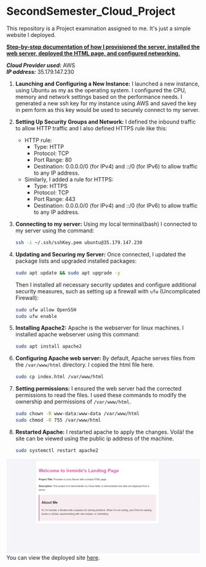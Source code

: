 # SecondSemester_Cloud_Project
This repository is a Project examination assigned to me. It's just a simple website I deployed.

**<u>Step-by-step documentation of how I provisioned the server, installed the web server, deployed the HTML page, and configured networking.</u>**

***Cloud Provider used:*** AWS <br>
***IP address:*** 35.179.147.230
1. **Launching and Configuring a New Instance:** I launched a new instance, using Ubuntu as my as the operating system. I configured the CPU, memory and network settings based on the performance needs. I generated a new ssh key for my instance using AWS and saved the key in pem form as this key would be used to securely connect to my server.
2. **Setting Up Security Groups and Network:** I defined the inbound traffic to allow HTTP traffic and I also defined HTTPS rule like this:
   *   HTTP rule:
         - Type: HTTP
         - Protocol: TCP
         - Port Range: 80
         - Destination: 0.0.0.0/0 (for IPv4) and ::/0 (for IPv6) to allow traffic to any IP address.
   * Similarly, I added a rule for HTTPS:
       - Type: HTTPS
       - Protocol: TCP
       - Port Range: 443
       - Destination: 0.0.0.0/0 (for IPv4) and ::/0 (for IPv6) to allow traffic to any IP address.

3. **Connecting to my server:** Using my local terminal(bash) I connected to my server using the command:
    ```bash
    ssh -i ~/.ssh/sshKey.pem ubuntu@35.179.147.230
    ```
4. **Updating and Securing my Server:** Once connected, I updated the package lists and upgraded installed packages:
    ```bash
    sudo apt update && sudo apt upgrade -y
    ```
    Then I installed all necessary security updates and configure additional security measures, such as setting up a firewall with `ufw` (Uncomplicated Firewall):
    ```bash
    sudo ufw allow OpenSSH
    sudo ufw enable
    ```
5. **Installing Apache2:** Apache is the webserver for linux machines. I installed apache webserver using this command:
   ```bash
   sudo apt install apache2
   ``` 
6. **Configuring Apache web server:** By default, Apache serves files from the `/var/www/html` directory. I    copied the html file here.
   ```bash
   sudo cp index.html /var/www/html
   ```
7. **Setting permissions:** I ensured the web server had the corrected permissions to read the files. I used these commands to modify the ownership and permissions of `/var/www/html`.
   ```bash
   sudo chown -R www-data:www-data /var/www/html
   sudo chmod -R 755 /var/www/html
   ```
8. **Restarted Apache:** I restarted apache to apply the changes. Voilà! the site can be viewed using the public ip address of the machine.
   ```bash
   sudo systemctl restart apache2
   ```
![Screenshot of the site](./image.png)
You can view the deployed site [here](www.iremide.mooo.com).
